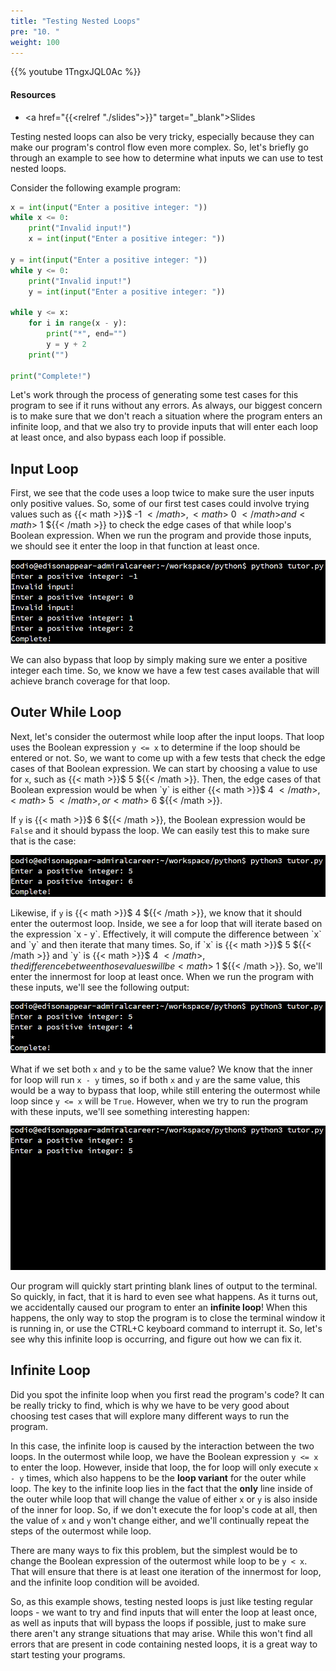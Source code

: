 ```yaml
---
title: "Testing Nested Loops"
pre: "10. "
weight: 100
---
```


<!-- EAV raw complete -->

{{% youtube 1TngxJQL0Ac %}}

#### Resources

* <a href="{{<relref "./slides">}}" target="_blank">Slides</a>

Testing nested loops can also be very tricky, especially because they can make our program's control flow even more complex. So, let's briefly go through an example to see how to determine what inputs we can use to test nested loops.

Consider the following example program:

```python
x = int(input("Enter a positive integer: "))
while x <= 0:
    print("Invalid input!")
    x = int(input("Enter a positive integer: "))

y = int(input("Enter a positive integer: "))
while y <= 0:
    print("Invalid input!")
    y = int(input("Enter a positive integer: "))

while y <= x:
    for i in range(x - y):
        print("*", end="")
        y = y + 2
    print("")

print("Complete!")
```

Let's work through the process of generating some test cases for this program to see if it runs without any errors. As always, our biggest concern is to make sure that we don't reach a situation where the program enters an infinite loop, and that we also try to provide inputs that will enter each loop at least once, and also bypass each loop if possible.

## Input Loop

First, we see that the code uses a loop twice to make sure the user inputs only positive values. So, some of our first test cases could involve trying values such as {{< math >}}$ -1 ${{< /math >}}, {{< math >}}$ 0 ${{< /math >}} and {{< math >}}$ 1 ${{< /math >}} to check the edge cases of that while loop's Boolean expression. When we run the program and provide those inputs, we should see it enter the loop in that function at least once.

![Output 2](/images/05/output2.png?classes=border,shadow)

We can also bypass that loop by simply making sure we enter a positive integer each time. So, we know we have a few test cases available that will achieve branch coverage for that loop.

## Outer While Loop

Next, let's consider the outermost while loop after the input loops. That loop uses the Boolean expression `y <= x` to determine if the loop should be entered or not. So, we want to come up with a few tests that check the edge cases of that Boolean expression. We can start by choosing a value to use for `x`, such as {{< math >}}$ 5 ${{< /math >}}. Then, the edge cases of that Boolean expression would be when `y` is either {{< math >}}$ 4 ${{< /math >}}, {{< math >}}$ 5 ${{< /math >}}, or {{< math >}}$ 6 ${{< /math >}}. 

If `y` is {{< math >}}$ 6 ${{< /math >}}, the Boolean expression would be `False` and it should bypass the loop. We can easily test this to make sure that is the case:

![Output 3](/images/05/output3.png?classes=border,shadow)

Likewise, if `y` is {{< math >}}$ 4 ${{< /math >}}, we know that it should enter the outermost loop. Inside, we see a for loop that will iterate based on the expression `x - y`. Effectively, it will compute the difference between `x` and `y` and then iterate that many times. So, if `x` is {{< math >}}$ 5 ${{< /math >}} and `y` is {{< math >}}$ 4 ${{< /math >}}, the difference between those values will be {{< math >}}$ 1 ${{< /math >}}. So, we'll enter the innermost for loop at least once. When we run the program with these inputs, we'll see the following output:

![Output 4](/images/05/output4.png?classes=border,shadow)

What if we set both `x` and `y` to be the same value? We know that the inner for loop will run `x - y` times, so if both `x` and `y` are the same value, this would be a way to bypass that loop, while still entering the outermost while loop since `y <= x` will be `True`. However, when we try to run the program with these inputs, we'll see something interesting happen:

![Output 5](/images/05/output5.png?classes=border,shadow)

Our program will quickly start printing blank lines of output to the terminal. So quickly, in fact, that it is hard to even see what happens. As it turns out, we accidentally caused our program to enter an **infinite loop**! When this happens, the only way to stop the program is to close the terminal window it is running in, or use the CTRL+C keyboard command to interrupt it. So, let's see why this infinite loop is occurring, and figure out how we can fix it.

## Infinite Loop

Did you spot the infinite loop when you first read the program's code? It can be really tricky to find, which is why we have to be very good about choosing test cases that will explore many different ways to run the program.

In this case, the infinite loop is caused by the interaction between the two loops. In the outermost while loop, we have the Boolean expression `y <= x` to enter the loop. However, inside that loop, the for loop will only execute `x - y` times, which also happens to be the **loop variant** for the outer while loop. The key to the infinite loop lies in the fact that the **only** line inside of the outer while loop that will change the value of either `x` or `y` is also inside of the inner for loop. So, if we don't execute the for loop's code at all, then the value of `x` and `y` won't change either, and we'll continually repeat the steps of the outermost while loop.

There are many ways to fix this problem, but the simplest would be to change the Boolean expression of the outermost while loop to be `y < x`. That will ensure that there is at least one iteration of the innermost for loop, and the infinite loop condition will be avoided.

So, as this example shows, testing nested loops is just like testing regular loops - we want to try and find inputs that will enter the loop at least once, as well as inputs that will bypass the loops if possible, just to make sure there aren't any strange situations that may arise. While this won't find all errors that are present in code containing nested loops, it is a great way to start testing your programs. 